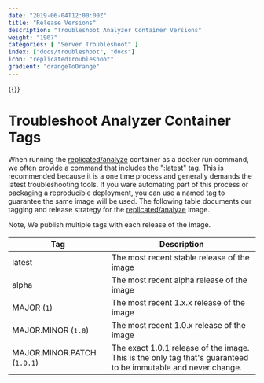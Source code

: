```yaml
---
date: "2019-06-04T12:00:00Z"
title: "Release Versions"
description: "Troubleshoot Analyzer Container Versions"
weight: "1907"
categories: [ "Server Troubleshoot" ]
index: ["docs/troubleshoot", "docs"]
icon: "replicatedTroubleshoot"
gradient: "orangeToOrange"
---
```


{{<legacynotice>}}

# Troubleshoot Analyzer Container Tags

When running the [replicated/analyze](https://hub.docker.com/r/replicated/analyze) container as a docker run command, we often provide a command that includes the ":latest" tag. This is recommended because it is a one time process and generally demands the latest troubleshooting tools. If you ware automating part of this process or packaging a reproducible deployment, you can use a named tag to guarantee the same image will be used. The following table documents our tagging and release strategy for the [replicated/analyze](https://hub.docker.com/r/replicated/analyze) image.

Note, We publish multiple tags with each release of the image.

| Tag | Description |
|-----|-------------|
| latest | The most recent stable release of the image |
| alpha | The most recent alpha release of the image |
| MAJOR (`1`) | The most recent 1.x.x release of the image |
| MAJOR.MINOR (`1.0`) | The most recent 1.0.x release of the image |
| MAJOR.MINOR.PATCH (`1.0.1`) | The exact 1.0.1 release of the image. This is the only tag that's guaranteed to be immutable and never change. |

